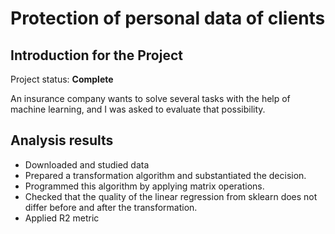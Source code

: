 # Protection of personal data of clients

## Introduction for the Project 

Project status: **Complete**

An insurance company wants to solve several tasks with the help of machine learning, and I was asked to evaluate that possibility.

## Analysis results

* Downloaded and studied data
* Prepared a transformation algorithm and substantiated the decision.
* Programmed this algorithm by applying matrix operations. 
* Checked that the quality of the linear regression from sklearn does not differ before and after the transformation. 
* Applied R2 metric

